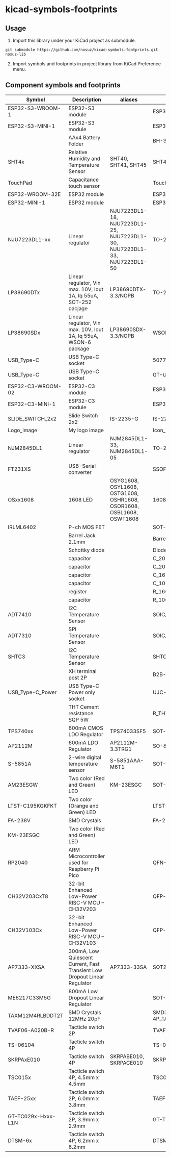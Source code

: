 # kicad-symbols-footprints

## Usage

1. Import this library under your KiCad project as submodule.

```
git submodule https://github.com/nosuz/kicad-symbols-footprints.git nosuz-lib
```

2. Import symbols and footprints in project library from KiCad Preference menu.

## Component symbols and footprints

| Symbol             | Description                                                               | aliases                                                                   | footprint                   |
| ------------------ | ------------------------------------------------------------------------- | ------------------------------------------------------------------------- | --------------------------- |
| ESP32-S3-WROOM-1   | ESP32-S3 module                                                           |                                                                           | ESP32-S3-WROOM-1            |
| ESP32-S3-MINI-1    | ESP32-S3 module                                                           |                                                                           | ESP32-S3-MINI-1             |
|                    | AAx4 Battery Folder                                                       |                                                                           | BH-341-2P                   |
| SHT4x              | Relative Humidity and Temperature Sensor                                  | SHT40, SHT41, SHT45                                                       | SHT4x                       |
| TouchPad           | Capacitance touch sensor                                                  |                                                                           | Touch-Pad_10mm              |
| ESP32-WROOM-32E    | ESP32 module                                                              |                                                                           | ESP32-WROOM-32E             |
| ESP32-MINI-1       | ESP32 module                                                              |                                                                           | ESP32-MINI-1                |
| NJU7223DL1-xx      | Linear regulator                                                          | NJU7223DL1-18, NJU7223DL1-25, NJU7223DL1-30, NJU7223DL1-33, NJU7223DL1-50 | TO-252-3-L1                 |
| LP38690DTx         | Linear regulator, Vin max. 10V, Iout 1A, Iq 55uA, SOT-252 pacjage         | LP38690DTX-3.3/NOPB                                                       | TO-252-3-L1                 |
| LP38690SDx         | Linear regulator, Vin max. 10V, Iout 1A, Iq 55uA, WSON-6 package          | LP38690SDX-3.3/NOPB                                                       | WSON-6                      |
| USB_Type-C         | USB Type-C socket                                                         |                                                                           | 5077CR-16SMC2-BK-TR         |
| USB_Type-C         | USB Type-C socket                                                         |                                                                           | GT-USB-9047A                |
| ESP32-C3-WROOM-02  | ESP32-C3 module                                                           |                                                                           | ESP32-C3-WROOM-02           |
| ESP32-C3-MINI-1    | ESP32-C3 module                                                           |                                                                           | ESP32-C3-MINI-1             |
| SLIDE_SWITCH_2x2   | Slide Switch 2x2                                                          | IS-2235-G                                                                 | IS-2235-G                   |
| Logo_image         | My logo image                                                             |                                                                           | Icon_Nosuz                  |
| NJM2845DL1         | Linear regulator                                                          | NJM2845DL1-33, NJM2845DL1-05                                              | TO-252-3-L1                 |
| FT231XS            | USB-Serial converter                                                      |                                                                           | SSOP-20_FT231X              |
| OSxx1608           | 1608 LED                                                                  | OSYG1608, OSYL1608, OSTG1608, OSHR1608, OSOR1608, OSBL1608, OSWT1608      | 1608_OSxx1608               |
| IRLML6402          | P-ch MOS FET                                                              |                                                                           | SOT-23_IRLML6402            |
|                    | Barrel Jack 2.1mm                                                         |                                                                           | BarrelJack_MJ-179PH         |
|                    | Schottky diode                                                            |                                                                           | Diode_SS2040FL              |
|                    | capacitor                                                                 |                                                                           | C_2012                      |
|                    | capacitor                                                                 |                                                                           | C_2012_Large                |
|                    | capacitor                                                                 |                                                                           | C_1608_0603                 |
|                    | capacitor                                                                 |                                                                           | C_1005_0402                 |
|                    | register                                                                  |                                                                           | R_1608                      |
|                    | capacitor                                                                 |                                                                           | R_1005_0402                 |
| ADT7410            | I2C Temperature Sensor                                                    |                                                                           | SOIC_N-8                    |
| ADT7310            | SPI Temperature Sensor                                                    |                                                                           | SOIC_N-8                    |
| SHTC3              | I2C Temperature Sensor                                                    |                                                                           | SHTC3                       |
|                    | XH terminal post 2P                                                       |                                                                           | B2B-XH-A                    |
| USB_Type-C_Power   | USB Type-C Power only socket                                              |                                                                           | UJC-HP-3-SMT-TR             |
|                    | THT Cement resistance SQP 5W                                              |                                                                           | R_THT_SQP5W                 |
| TPS740xx           | 600mA CMOS LDO Regulator                                                  | TPS74033SF5                                                               | SOT-23-5L                   |
| AP2112M            | 600mA LDO Regulator                                                       | AP2112M-3.3TRG1                                                           | SO-8_AP2112M                |
| S-5851A            | 2-wire digital temperature sensor                                         | S-5851AAA-M6T1                                                            | SOT-23-6                    |
| AM23ESGW           | Two color (Red and Green) LED                                             | KM-23ESGC                                                                 | SOT-23_AM23ESGW             |
| LTST-C195KGKFKT    | Two color (Orange and Green) LED                                          |                                                                           | LTST-C195KGKFKT             |
| FA-238V            | SMD Crystals                                                              |                                                                           | FA-238V                     |
| KM-23ESGC          | Two color (Red and Green) LED                                             |                                                                           |                             |
| RP2040             | ARM Microcontroller used for Raspberry Pi Pico                            |                                                                           | QFN-56_RP2040               |
| CH32V203CxT8       | 32-bit Enhanced Low-Power RISC-V MCU – CH32V203                           |                                                                           | QFP-48_CH32Vx03CxT6         |
| CH32V103Cx         | 32-bit Enhanced Low-Power RISC-V MCU – CH32V103                           |                                                                           | QFP-48_CH32Vx03CxT6         |
| AP7333-XXSA        | 300mA, Low Quiescent Current, Fast Transient Low Dropout Linear Regulator | AP7333-33SA                                                               | SOT23_AP7333                |
| ME6217C33M5G       | 800mA Low Dropout Linear Regulator                                        |                                                                           | SOT-23-5L                   |
| TAXM12M4RLBDDT2T   | SMD Crystals 12MHz 20pF                                                   |                                                                           | SMD3225-4P_TAXM12M4RLBDDT2T |
| TVAF06-A020B-R     | Tacticle switch 2P                                                        |                                                                           | TVAF06-A020B-R              |
| TS-06104           | Tacticle switch 4P                                                        |                                                                           | TS-06104                    |
| SKRPAxE010         | Tacticle switch 4P                                                        | SKRPABE010, SKRPACE010                                                    | SKRPAxE010                  |
| TSC015x            | Tacticle switch 4P, 4.5mm x 4.5mm                                         |                                                                           | TSC015x                     |
| TAEF-25xx          | Tacticle switch 2P, 6.0mm x 3.8mm                                         |                                                                           | TAEF-25xx                   |
| GT-TC029x-Hxxx-L1N | Tacticle switch 2P, 3.9mm x 2.9mm                                         |                                                                           | GT-TC029x-Hxxx-L1N          |
| DTSM-6x            | Tacticle switch 4P, 6.2mm x 6.2mm                                         |                                                                           | DTSM-6x                     |
